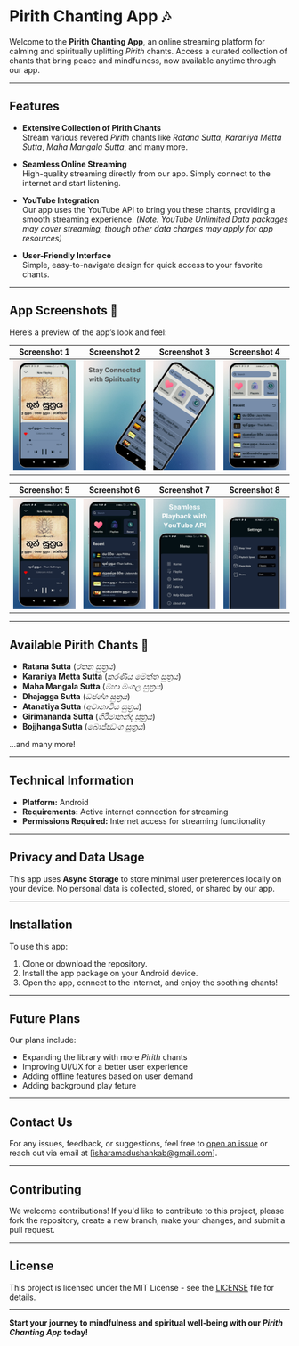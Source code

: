 # **Pirith Chanting App** 🎶

Welcome to the **Pirith Chanting App**, an online streaming platform for calming and spiritually uplifting *Pirith* chants. Access a curated collection of chants that bring peace and mindfulness, now available anytime through our app.

---

## **Features**

- **Extensive Collection of Pirith Chants**  
  Stream various revered *Pirith* chants like *Ratana Sutta*, *Karaniya Metta Sutta*, *Maha Mangala Sutta*, and many more.

- **Seamless Online Streaming**  
  High-quality streaming directly from our app. Simply connect to the internet and start listening.

- **YouTube Integration**  
  Our app uses the YouTube API to bring you these chants, providing a smooth streaming experience. *(Note: YouTube Unlimited Data packages may cover streaming, though other data charges may apply for app resources)*

- **User-Friendly Interface**  
  Simple, easy-to-navigate design for quick access to your favorite chants.

---

## **App Screenshots** 📱
 
Here’s a preview of the app’s look and feel:

| Screenshot 1 | Screenshot 2 | Screenshot 3 | Screenshot 4 |
|--------------|--------------|--------------|--------------|
| ![Screenshot 1](assets/screenshots/1.jpg) | ![Screenshot 2](assets/screenshots/2.jpg) | ![Screenshot 3](assets/screenshots/3.jpg) | ![Screenshot 4](assets/screenshots/4.jpg) |

| Screenshot 5 | Screenshot 6 | Screenshot 7 | Screenshot 8 |
|--------------|--------------|--------------|--------------|
| ![Screenshot 5](assets/screenshots/5.jpg) | ![Screenshot 6](assets/screenshots/6.jpg) | ![Screenshot 7](assets/screenshots/7.jpg) | ![Screenshot 8](assets/screenshots/8.jpg) |

---

## **Available Pirith Chants** 📜

- **Ratana Sutta** (*රතන සුත්‍රය*)
- **Karaniya Metta Sutta** (*කරණීය මෙත්ත සුත්‍රය*)
- **Maha Mangala Sutta** (*මහා මංගල සුත්‍රය*)
- **Dhajagga Sutta** (*ධජග්ග සුත්‍රය*)
- **Atanatiya Sutta** (*අටා​නාටි‍ය සුත්‍රය*)
- **Girimananda Sutta** (*ගිරිමානන්ද සුත්‍රය*)
- **Bojjhanga Sutta** (*බොජ්ඣංග සුත්‍රය*)

...and many more!

---

## **Technical Information**

- **Platform:** Android
- **Requirements:** Active internet connection for streaming
- **Permissions Required:** Internet access for streaming functionality

---

## **Privacy and Data Usage**

This app uses **Async Storage** to store minimal user preferences locally on your device. No personal data is collected, stored, or shared by our app.

---

## **Installation**

To use this app:

1. Clone or download the repository.
2. Install the app package on your Android device.
3. Open the app, connect to the internet, and enjoy the soothing chants!

---

## **Future Plans**

Our plans include:
- Expanding the library with more *Pirith* chants
- Improving UI/UX for a better user experience
- Adding offline features based on user demand
- Adding background play feture

---

## **Contact Us**

For any issues, feedback, or suggestions, feel free to [open an issue](https://github.com/Pirith-mobile-app/issues) or reach out via email at [isharamadushankab@gmail.com].

---

## **Contributing**

We welcome contributions! If you'd like to contribute to this project, please fork the repository, create a new branch, make your changes, and submit a pull request.

---

## **License**

This project is licensed under the MIT License - see the [LICENSE](LICENSE) file for details.

---

**Start your journey to mindfulness and spiritual well-being with our *Pirith Chanting App* today!**
